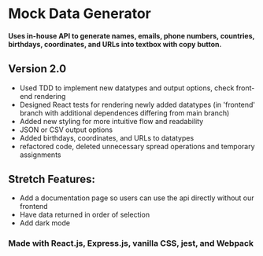 # Mock Data Generator

#### Uses in-house API to generate names, emails, phone numbers, countries, birthdays, coordinates, and URLs into textbox with copy button.

## Version 2.0 
- Used TDD to implement new datatypes and output options, check front-end rendering
- Designed React tests for rendering newly added datatypes (in 'frontend' branch with additional dependences differing from main branch) 
- Added new styling for more intuitive flow and readability
- JSON or CSV output options
- Added birthdays, coordinates, and URLs to datatypes
- refactored code, deleted unnecessary spread operations and temporary assignments

## Stretch Features: 
- Add a documentation page so users can use the api directly without our frontend
- Have data returned in order of selection
- Add dark mode

### Made with React.js, Express.js, vanilla CSS, jest, and Webpack
